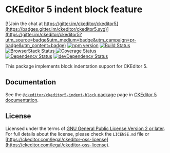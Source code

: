 CKEditor 5 indent block feature
===========================

[![Join the chat at https://gitter.im/ckeditor/ckeditor5](https://badges.gitter.im/ckeditor/ckeditor5.svg)](https://gitter.im/ckeditor/ckeditor5?utm_source=badge&utm_medium=badge&utm_campaign=pr-badge&utm_content=badge)
[![npm version](https://badge.fury.io/js/%40ckeditor%2Fckeditor5-indent-block.svg)](https://www.npmjs.com/package/@ckeditor/ckeditor5-indent-block)
[![Build Status](https://travis-ci.org/ckeditor/ckeditor5-indent-block.svg?branch=master)](https://travis-ci.org/ckeditor/ckeditor5-indent-block)
[![BrowserStack Status](https://automate.browserstack.com/automate/badge.svg?badge_key=d3hvenZqQVZERFQ5d09FWXdyT0ozVXhLaVltRFRjTTUyZGpvQWNmWVhUUT0tLUZqNlJ1YWRUd0RvdEVOaEptM1B2Q0E9PQ==--c9d3dee40b9b4471ff3fb516d9ecf8d09292c7e0)](https://automate.browserstack.com/public-build/d3hvenZqQVZERFQ5d09FWXdyT0ozVXhLaVltRFRjTTUyZGpvQWNmWVhUUT0tLUZqNlJ1YWRUd0RvdEVOaEptM1B2Q0E9PQ==--c9d3dee40b9b4471ff3fb516d9ecf8d09292c7e0)
[![Coverage Status](https://coveralls.io/repos/github/ckeditor/ckeditor5-indent-block/badge.svg?branch=master)](https://coveralls.io/github/ckeditor/ckeditor5-indent-block?branch=master)
<br>
[![Dependency Status](https://david-dm.org/ckeditor/ckeditor5-indent-block/status.svg)](https://david-dm.org/ckeditor/ckeditor5-indent-block)
[![devDependency Status](https://david-dm.org/ckeditor/ckeditor5-indent-block/dev-status.svg)](https://david-dm.org/ckeditor/ckeditor5-indent-block?type=dev)

This package implements block indentation support for CKEditor 5.

## Documentation

See the [`@ckeditor/ckeditor5-indent-block` package](https://ckeditor.com/docs/ckeditor5/latest/api/indent-block.html) page in [CKEditor 5 documentation](https://ckeditor.com/docs/ckeditor5/latest/).

## License

Licensed under the terms of [GNU General Public License Version 2 or later](http://www.gnu.org/licenses/gpl.html). For full details about the license, please check the `LICENSE.md` file or [https://ckeditor.com/legal/ckeditor-oss-license](https://ckeditor.com/legal/ckeditor-oss-license).
